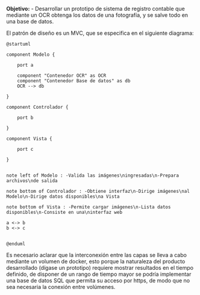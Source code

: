 **Objetivo:**
	- Desarrollar un prototipo de sistema de registro contable que mediante un OCR obtenga los datos de una fotografía, y se salve todo en una base de datos.

El patrón de diseño es un MVC, que se especifica en el siguiente diagrama:

```plantuml
@startuml

component Modelo {

	port a

	component "Contenedor OCR" as OCR
	component "Contenedor Base de datos" as db
	OCR --> db

}

component Controlador {

	port b

}

component Vista {

	port c

}


note left of Modelo : -Valida las imágenes\ningresadas\n-Prepara archivos\nde salida

note bottom of Controlador : -Obtiene interfaz\n-Dirige imágenes\nal Modelo\n-Dirige datos disponibles\na Vista

note bottom of Vista : -Permite cargar imágenes\n-Lista datos disponibles\n-Consiste en una\ninterfaz web

a <-> b
b <-> c


@enduml
```

Es necesario aclarar que la interconexión entre las capas se lleva a cabo mediante un volumen de docker, esto porque la naturaleza del producto desarrollado (dígase un prototipo) requiere mostrar resultados en el tiempo definido, de disponer de un rango de tiempo mayor se podría implementar una base de datos SQL que permita su acceso por https, de modo que no sea necesaria la conexión entre volúmenes.